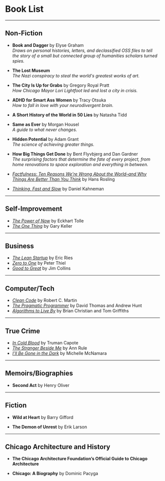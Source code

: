 # Book List

---

## Non-Fiction

- **Book and Dagger** by Elyse Graham  
  *Draws on personal histories, letters, and declassified OSS files to tell the story of a small but connected group of humanities scholars turned spies.*

- **The Lost Museum**  
  *The Nazi conspiracy to steal the world's greatest works of art.*

- **The City Is Up for Grabs** by Gregory Royal Pratt  
  *How Chicago Mayor Lori Lightfoot led and lost a city in crisis.*

- **ADHD for Smart Ass Women** by Tracy Otsuka  
  *How to fall in love with your neurodivergent brain.*

- **A Short History of the World in 50 Lies** by Natasha Tidd  

- **Same as Ever** by Morgan Housel  
  *A guide to what never changes.*

- **Hidden Potential** by Adam Grant  
  *The science of achieving greater things.*

- **How Big Things Get Done** by Bent Flyvbjerg and Dan Gardner  
  *The surprising factors that determine the fate of every project, from home renovations to space exploration and everything in between.*

- *[Factfulness: Ten Reasons We're Wrong About the World–and Why Things Are Better Than You Think](https://www.goodreads.com/book/show/34890015-factfulness)* by Hans Rosling  

- *[Thinking, Fast and Slow](https://www.goodreads.com/book/show/11468377-thinking-fast-and-slow)* by Daniel Kahneman  

---

## Self-Improvement

- *[The Power of Now](https://www.goodreads.com/book/show/6708.The_Power_of_Now)* by Eckhart Tolle  
- *[The One Thing](https://www.goodreads.com/book/show/16256798-the-one-thing)* by Gary Keller  

---

## Business

- *[The Lean Startup](https://www.goodreads.com/book/show/10127019-the-lean-startup)* by Eric Ries  
- *[Zero to One](https://www.goodreads.com/book/show/18050143-zero-to-one)* by Peter Thiel  
- *[Good to Great](https://www.goodreads.com/book/show/76865.Good_to_Great)* by Jim Collins  

---

## Computer/Tech

- *[Clean Code](https://www.goodreads.com/book/show/3735293-clean-code)* by Robert C. Martin  
- *[The Pragmatic Programmer](https://www.goodreads.com/book/show/4099.The_Pragmatic_Programmer)* by David Thomas and Andrew Hunt  
- *[Algorithms to Live By](https://www.goodreads.com/book/show/25666050-algorithms-to-live-by)* by Brian Christian and Tom Griffiths  

---

## True Crime

- *[In Cold Blood](https://www.goodreads.com/book/show/168642.In_Cold_Blood)* by Truman Capote  
- *[The Stranger Beside Me](https://www.goodreads.com/book/show/15654.The_Stranger_Beside_Me?ac=1&from_search=true&qid=1fcK0FCW8T&rank=1)* by Ann Rule  
- *[I’ll Be Gone in the Dark](https://www.goodreads.com/book/show/35068432-i-ll-be-gone-in-the-dark)* by Michelle McNamara  

---

## Memoirs/Biographies

- **Second Act** by Henry Oliver  

---

## Fiction

- **Wild at Heart** by Barry Gifford  

- **The Demon of Unrest** by Erik Larson  

---

## Chicago Architecture and History

- **The Chicago Architecture Foundation’s Official Guide to Chicago Architecture**  

- **Chicago: A Biography** by Dominic Pacyga  
